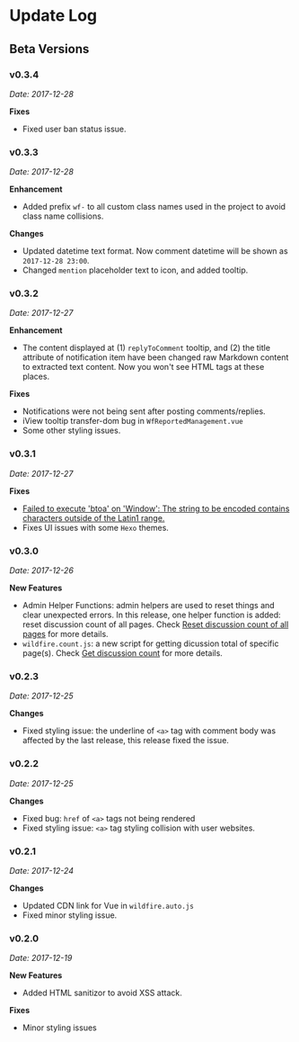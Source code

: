 # Update Log

## Beta Versions

### v0.3.4

*Date: 2017-12-28*

**Fixes**

- Fixed user ban status issue. 

### v0.3.3

*Date: 2017-12-28*

**Enhancement**

- Added prefix `wf-` to all custom class names used in the project to avoid class name collisions.

**Changes**

- Updated datetime text format. Now comment datetime will be shown as `2017-12-28 23:00`.
- Changed `mention` placeholder text to icon, and added tooltip.

### v0.3.2

*Date: 2017-12-27*

**Enhancement**

- The content displayed at (1) `replyToComment` tooltip, and (2) the title attribute of notification item have been changed raw Markdown content to extracted text content. Now you won't see HTML tags at these places.

**Fixes**

- Notifications were not being sent after posting comments/replies.
- iView tooltip transfer-dom bug in `WfReportedManagement.vue`
- Some other styling issues.

### v0.3.1

*Date: 2017-12-27*

**Fixes**

- [Failed to execute 'btoa' on 'Window': The string to be encoded contains characters outside of the Latin1 range.](https://github.com/cheng-kang/wildfire/issues/16)
- Fixes UI issues with some `Hexo` themes.

### v0.3.0

*Date: 2017-12-26*

**New Features**

- Admin Helper Functions: admin helpers are used to reset things and clear unexpected errors. In this release, one helper function is added: reset discussion count of all pages. Check [Reset discussion count of all pages](admin-helpers.md#_1-reset-discussion-count-for-all-pages) for more details.
- `wildfire.count.js`: a new script for getting dicussion total of specific page(s). Check [Get discussion count](get-discussion-count.md) for more details.

### v0.2.3

*Date: 2017-12-25*

**Changes**

- Fixed styling issue: the underline of `<a>` tag with comment body was affected by the last release, this release fixed the issue.

### v0.2.2

*Date: 2017-12-25*

**Changes**

- Fixed bug: `href` of `<a>` tags not being rendered
- Fixed styling issue: `<a>` tag styling collision with user websites.

### v0.2.1

*Date: 2017-12-24*

**Changes**

- Updated CDN link for Vue in `wildfire.auto.js`
- Fixed minor styling issue. 

### v0.2.0

*Date: 2017-12-19*

**New Features**

- Added HTML sanitizor to avoid XSS attack.

**Fixes**

- Minor styling issues
